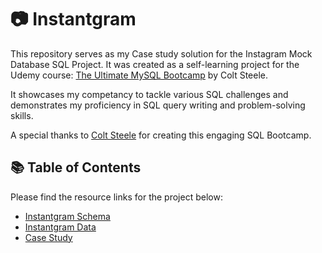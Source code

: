 # 📷 Instantgram
This repository serves as my Case study solution for the Instagram Mock Database SQL Project.
It was created as a self-learning project for the Udemy course: [The Ultimate MySQL Bootcamp](https://www.udemy.com/course/the-ultimate-mysql-bootcamp-go-from-sql-beginner-to-expert/) by Colt Steele.

It showcases my competancy to tackle various SQL challenges and demonstrates my proficiency in SQL query writing and problem-solving skills.

A special thanks to [Colt Steele](https://www.linkedin.com/in/coltsteele/) for creating this engaging SQL Bootcamp.

## 📚 Table of Contents
Please find the resource links for the project below:
- [Instantgram Schema](https://github.com/5ifar/Instantgram/tree/main/Instantgram%20Schema)
- [Instantgram Data](https://github.com/5ifar/Instantgram/tree/main/Instantgram%20Data)
- [Case Study](https://github.com/5ifar/Instantgram/tree/main/Case%20Study)
